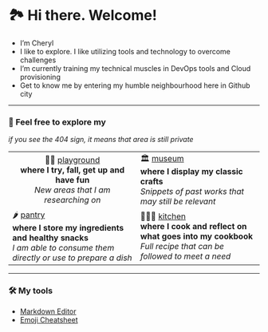 # 🏞️ Hi there. Welcome!

- I’m Cheryl 
- I like to explore. I like utilizing tools and technology to overcome challenges 
- I’m currently training my technical muscles in DevOps tools and Cloud provisioning 
- Get to know me by entering my humble neighbourhood here in Github city
 
---
### 👋 Feel free to explore my

*if you see the 404 sign, it means that area is still private*

<table>

  <tr>
    <td style="text-align:center">🤸‍♀️ <a href='https://github.com/users/ylcheryl/projects/4'>playground</a><br>
      <b>where I try, fall, get up and have fun</b><br>
      <I>New areas that I am researching on</I>
    </td style="text-align:center"> 
    <td>
      🏛️ <a href='https://github.com/users/ylcheryl/projects/1'>museum</a><br>
      <b>where I display my classic crafts</b><br>
      <I>Snippets of past works that may still be relevant</I>
    </td>
  </tr>
  <tr>
    <td>
      🌶️ <a href='https://github.com/users/ylcheryl/projects/2'>pantry</a><br>
      <b>where I store my ingredients and healthy snacks</b><br>
      <I>I am able to consume them directly or use to prepare a dish</I>
    </td>
    <td>
      👩🏻‍🍳 <a href='https://github.com/users/ylcheryl/projects/3'>kitchen</a><br>
      <b>where I cook and reflect on what goes into my cookbook</b><br>
      <I>Full recipe that can be followed to meet a need</I>
    </td>
  </tr>
 </table>
 
---
### 🛠️ My tools

- [Markdown Editor](https://pandao.github.io/editor.md/en.html)
- [Emoji Cheatsheet](https://www.webfx.com/tools/emoji-cheat-sheet/)

<!---
ylcheryl/ylcheryl is a ✨ special ✨ repository because its `README.md` (this file) appears on your GitHub profile.
You can click the Preview link to take a look at your changes.
- 👋 Hi, I’m Cheryl
- 👀 I like solving problems, particularly using technology to overcome business challenges
- 🌱 I’m currently training my technical muscles in DevOps tools and Cloud provisioning
- 💞️ I’m looking to collaborate on open source projects
- 📫 Get to know me by entering my little town here
--->
